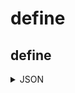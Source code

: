 # define

## define


<details><summary>JSON</summary>

```
{
  "Type": "define",
  "Name": "define",
  "Category": 5,
  "InputPins": [],
  "OutputPins": []
}
```

</details>

